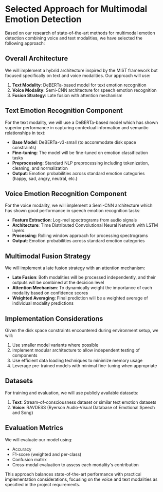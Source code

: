 # Selected Approach for Multimodal Emotion Detection

Based on our research of state-of-the-art methods for multimodal emotion detection combining voice and text modalities, we have selected the following approach:

## Overall Architecture

We will implement a hybrid architecture inspired by the MIST framework but focused specifically on text and voice modalities. Our approach will use:

1. **Text Modality**: DeBERTa-based model for text emotion recognition
2. **Voice Modality**: Semi-CNN architecture for speech emotion recognition
3. **Fusion Strategy**: Late fusion with attention mechanism

## Text Emotion Recognition Component

For the text modality, we will use a DeBERTa-based model which has shown superior performance in capturing contextual information and semantic relationships in text:

- **Base Model**: DeBERTa-v3-small (to accommodate disk space constraints)
- **Fine-tuning**: The model will be fine-tuned on emotion classification tasks
- **Preprocessing**: Standard NLP preprocessing including tokenization, cleaning, and normalization
- **Output**: Emotion probabilities across standard emotion categories (happy, sad, angry, neutral, etc.)

## Voice Emotion Recognition Component

For the voice modality, we will implement a Semi-CNN architecture which has shown good performance in speech emotion recognition tasks:

- **Feature Extraction**: Log-mel spectrograms from audio signals
- **Architecture**: Time Distributed Convolutional Neural Network with LSTM layers
- **Processing**: Rolling window approach for processing spectrograms
- **Output**: Emotion probabilities across standard emotion categories

## Multimodal Fusion Strategy

We will implement a late fusion strategy with an attention mechanism:

- **Late Fusion**: Both modalities will be processed independently, and their outputs will be combined at the decision level
- **Attention Mechanism**: To dynamically weight the importance of each modality based on confidence scores
- **Weighted Averaging**: Final prediction will be a weighted average of individual modality predictions

## Implementation Considerations

Given the disk space constraints encountered during environment setup, we will:

1. Use smaller model variants where possible
2. Implement modular architecture to allow independent testing of components
3. Use efficient data loading techniques to minimize memory usage
4. Leverage pre-trained models with minimal fine-tuning when appropriate

## Datasets

For training and evaluation, we will use publicly available datasets:

1. **Text**: Stream-of-consciousness dataset or similar text emotion datasets
2. **Voice**: RAVDESS (Ryerson Audio-Visual Database of Emotional Speech and Song)

## Evaluation Metrics

We will evaluate our model using:

- Accuracy
- F1-score (weighted and per-class)
- Confusion matrix
- Cross-modal evaluation to assess each modality's contribution

This approach balances state-of-the-art performance with practical implementation considerations, focusing on the voice and text modalities as specified in the project requirements.
